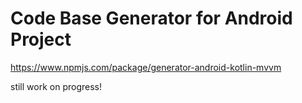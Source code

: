 # Code Base Generator for Android Project

https://www.npmjs.com/package/generator-android-kotlin-mvvm

still work on progress!